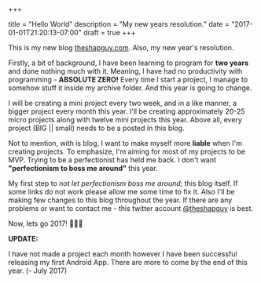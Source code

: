 +++

title = "Hello World"
description = "My new years resolution."
date = "2017-01-01T21:20:13-07:00"
draft = true
+++

This is my new blog [theshapguy.com](https://theshapguy.com). Also, my new year's resolution.

Firstly, a bit of background, I have been learning  to program for **two years** and done nothing much with it. Meaning, I have had no productivity with programming - **ABSOLUTE ZERO!** Every time I start a project, I manage to somehow stuff it inside my archive folder. And this year is going to change.


I will be creating a mini project every two week, and in a like manner, a bigger project every month this year. I'll be creating approximately 20-25 micro projects along with twelve mini projects this year. Above all, every project (BIG || small) needs to be a posted in this blog.


Not to mention, with is blog, I want to make myself more **liable** when I'm creating projects. To emphasize, I'm aiming for most of my projects to be MVP. Trying to be a perfectionist has held me back. I don't want **"perfectionism to boss me around"** this year.


My first step to *not let perfectionism boss me around*; this blog itself. If some links do
not work please allow me some time to fix it. Also I'll be making few changes to this blog
throughout the year. If there are any problems or want to contact me -
this twitter account [@theshapguy](http://twitter.com/theshapguy/) is best.

Now, lets go 2017!   🎉🎉🎉

**UPDATE:**

I have not made a project each month however I have been successful releasing my first Android App. There are more to come by the end of this year. (- July 2017)

